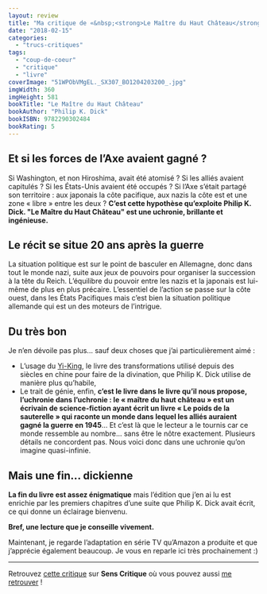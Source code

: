 ```yaml
---
layout: review
title: "Ma critique de «&nbsp;<strong>Le Maître du Haut Château</strong>&nbsp;» de <em>Philip K. Dick</em>"
date: "2018-02-15"
categories: 
  - "trucs-critiques"
tags: 
  - "coup-de-coeur"
  - "critique"
  - "livre"
coverImage: "51WPObVMgEL._SX307_BO1204203200_.jpg"
imgWidth: 360
imgHeight: 581
bookTitle: "Le Maître du Haut Château"
bookAuthor: "Philip K. Dick"
bookISBN: 9782290302484  
bookRating: 5
---
```


## Et si les forces de lʼAxe avaient gagné ?

Si Washington, et non Hiroshima, avait été atomisé ? Si les alliés avaient capitulés ? Si les États-Unis avaient été occupés ? Si lʼAxe sʼétait partagé son territoire : aux japonais la côte pacifique, aux nazis la côte est et une zone « libre » entre les deux ? **Cʼest cette hypothèse quʼexploite Philip K. Dick. "Le Maître du Haut Château" est une uchronie, brillante et ingénieuse.**

## Le récit se situe 20 ans après la guerre

La situation politique est sur le point de basculer en Allemagne, donc dans tout le monde nazi, suite aux jeux de pouvoirs pour organiser la succession à la tête du Reich. Lʼéquilibre du pouvoir entre les nazis et la japonais est lui-même de plus en plus précaire. Lʼessentiel de lʼaction se passe sur la côte ouest, dans les États Pacifiques mais cʼest bien la situation politique allemande qui est un des moteurs de lʼintrigue.

## Du **très** bon

Je nʼen dévoile pas plus... sauf deux choses que jʼai particulièrement aimé :

- Lʼusage du [Yi-King](https://fr.wikipedia.org/wiki/Yi_Jing), le livre des transformations utilisé depuis des siècles en chine pour faire de la divination, que Philip K. Dick utilise de manière plus quʼhabile,
- Le trait de génie, enfin, **cʼest le livre dans le livre quʼil nous propose, lʼuchronie dans lʼuchronie : le « maître du haut château » est un écrivain de science-fiction ayant écrit un livre « Le poids de la sauterelle » qui raconte un monde dans lequel les alliés auraient gagné la guerre en 1945**... Et cʼest là que le lecteur a le tournis car ce monde ressemble au nombre... sans être le nôtre exactement. Plusieurs détails ne concordent pas. Nous voici donc dans une uchronie quʼon imagine quasi-infinie.

## Mais une fin... dickienne

**La fin du livre est assez énigmatique** mais lʼédition que jʼen ai lu est enrichie par les premiers chapitres dʼune suite que Philip K. Dick avait écrit, ce qui donne un éclairage bienvenu.

**Bref, une lecture que je conseille vivement.**

Maintenant, je regarde l’adaptation en série TV qu’Amazon a produite et que j’apprécie également beaucoup. Je vous en reparle ici très prochainement :)

* * *

Retrouvez [cette critique](https://www.senscritique.com/livre/Le_Maitre_du_Haut_Chateau/critique/159321174) sur **Sens Critique** où vous pouvez aussi [me retrouver](http://www.senscritique.com/Arnaud_Malon) !
